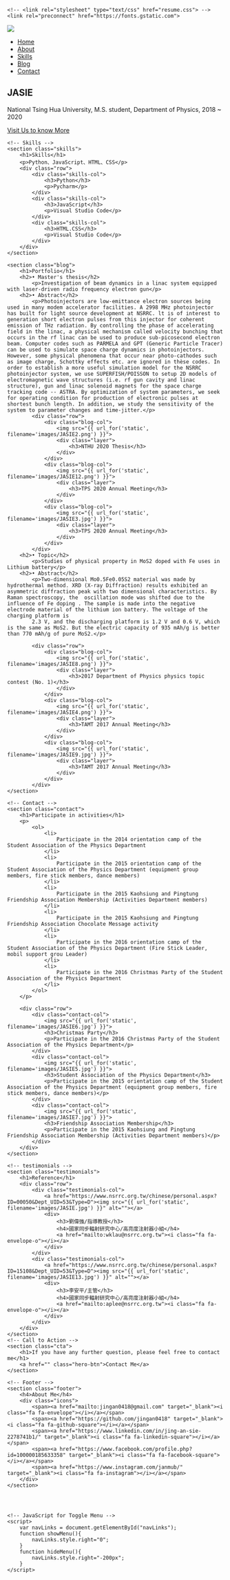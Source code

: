 <!DOCTYPE html>
<html>
<head>
    <meta charset="UTF-8" name="viewport" content="with=device-width, initial-scale=1.0">
    <title>JASIE</title>
    <link type="text/css" rel="stylesheet" href="{{ url_for('static', filename='resume.css') }}"/>

    <!-- <link rel="stylesheet" type="text/css" href="resume.css"> -->
    <link rel="preconnect" href="https://fonts.gstatic.com">
<link href="https://fonts.googleapis.com/css2?family=Hind+Guntur:wght@700&display=swap" rel="stylesheet">
    <link rel="stylesheet" href="https://stackpath.bootstrapcdn.com/font-awesome/4.7.0/css/font-awesome.min.css">

</head>
<body>
    <section class="header">
        <nav>
            <a href="#"><img src="{{ url_for('static', filename='images/JASIE.png') }}"></a>
            <div class="nav-links" id="navLinks">
                <i class="fa fa-times" onclick="hideMenu()"></i>
                <ul>
                    <li><a href="">Home</a></li>
                    <li><a href="">About</a></li>
                    <li><a href="">Skills</a></li>
                    <li><a href="">Blog</a></li>
                    <li><a href="">Contact</a></li>
                </ul>
            </div>
            <i class="fa fa-bars" onclick="showMenu()"></i>
        </nav>
    <div class="text-box">
        <h1>JASIE</h1>
        <p>National Tsing Hua University, M.S. student, Department of Physics, 2018 ~ 2020</p>
        <a href="" class="hero-btn">Visit Us to know More</a>
    </div>
    </section>

    <!-- Skills -->
    <section class="skills">
        <h1>Skills</h1>
        <p>Python、JavaScript、HTML、CSS</p>
        <div class="row">
            <div class="skills-col">
                <h3>Python</h3>
                <p>Pycharm</p>
            </div>
            <div class="skills-col">
                <h3>JavaScript</h3>
                <p>Visual Studio Code</p>
            </div>
            <div class="skills-col">
                <h3>HTML.CSS</h3>
                <p>Visual Studio Code</p>
            </div>
        </div>
    </section>

    <section class="blog">
        <h1>Portfolio</h1>
        <h2>• Master's thesis</h2>
            <p>Investigation of beam dynamics in a linac system equipped with laser-driven radio frequency electron gun</p>
        <h2>• Abstract</h2>
            <p>Photoinjectors are low-emittance electron sources being used in many modem accelerator facilities. A 2998 MHz photoinjector has built for light source development at NSRRC. lt is of interest to generation short electron pulses from this injector for coherent emission of THz radiation. By controlling the phase of accelerating field in the linac, a physical mechanism called velocity bunching that occurs in the rf linac can be used to produce sub-picosecond electron beam. Computer codes such as PARMELA and GPT (Generic Particle Tracer) can be used to simulate space charge dynamics in photoinjectors. However, some physical phenomena that occur near photo-cathodes such as image charge, Schottky effects etc. are ignored in thèse codes. In order to establish a more useful simulation model for the NSRRC photoinjector system, we use SUPERFISH/POISSON to setup 2D models of electromagnetic wave structures (i.e. rf gun cavity and linac structure), gun and linac solenoid magnets for the space charge tracking code -- ASTRA. By optimization of system parameters, we seek for operating condition for production of electronic pulses at shortest bunch length. In addition, we study the sensitivity of the system to parameter changes and time-jitter.</p>
            <div class="row">
                <div class="blog-col">
                    <img src="{{ url_for('static', filename='images/JASIE2.png') }}">
                    <div class="layer">
                        <h3>NTHU 2020 Thesis</h3>
                    </div>
                </div>
                <div class="blog-col">
                    <img src="{{ url_for('static', filename='images/JASIE12.png') }}">
                    <div class="layer">
                        <h3>TPS 2020 Annual Meeting</h3>
                    </div>
                </div>
                <div class="blog-col">
                    <img src="{{ url_for('static', filename='images/JASIE3.jpg') }}">
                    <div class="layer">
                        <h3>TPS 2020 Annual Meeting</h3>
                    </div>
                </div>
            </div>
        <h2>• Topic</h2>
            <p>Studies of physical property in MoS2 doped with Fe uses in Lithium battery</p>
        <h2>• Abstract</h2>
            <p>Two-dimensional Mo0.5Fe0.05S2 material was made by hydrothermal method. XRD (X-ray Diffraction) results exhibited an asymmetric diffraction peak with two­ dimensional characteristics. By Raman spectroscopy, the  oscillation mode was shifted due to the influence of Fe doping . The sample is made into the negative electrode material of the lithium ion battery. The voltage of the charging platform is
            2.3	V, and the discharging platform is 1.2 V and 0.6 V, which is the same as MoS2. But the electric capacity of 935 mAh/g is better than 770 mAh/g of pure MoS2.</p>
        
            <div class="row">
                <div class="blog-col">
                    <img src="{{ url_for('static', filename='images/JASIE8.png') }}">
                    <div class="layer">
                        <h3>2017 Department of Physics physics topic contest (No. 1)</h3>
                    </div>
                </div>
                <div class="blog-col">
                    <img src="{{ url_for('static', filename='images/JASIE4.png') }}">
                    <div class="layer">
                        <h3>TAMT 2017 Annual Meeting</h3>
                    </div>
                </div>
                <div class="blog-col">
                    <img src="{{ url_for('static', filename='images/JASIE9.jpg') }}">
                    <div class="layer">
                        <h3>TAMT 2017 Annual Meeting</h3>
                    </div>
                </div>
            </div>
    </section>

    <!-- Contact -->
    <section class="contact">
        <h1>Participate in activities</h1>
        <p>
            <ol>
                <li>
                    Participate in the 2014 orientation camp of the Student Association of the Physics Department
                </li>
                <li>
                    Participate in the 2015 orientation camp of the Student Association of the Physics Department (equipment group members, fire stick members, dance members)
                </li>
                <li>
                    Participate in the 2015 Kaohsiung and Pingtung Friendship Association Membership (Activities Department members)
                </li>
                <li>
                    Participate in the 2015 Kaohsiung and Pingtung Friendship Association Chocolate Message activity
                </li>
                <li>
                    Participate in the 2016 orientation camp of the Student Association of the Physics Department (Fire Stick Leader, mobil support grou Leader)
                </li>
                <li>
                    Participate in the 2016 Christmas Party of the Student Association of the Physics Department 
                </li>
            </ol>
        </p>

        <div class="row">
            <div class="contact-col">
                <img src="{{ url_for('static', filename='images/JASIE6.jpg') }}">
                <h3>Christmas Party</h3>
                <p>Participate in the 2016 Christmas Party of the Student Association of the Physics Department</p>
            </div>
            <div class="contact-col">
                <img src="{{ url_for('static', filename='images/JASIE5.jpg') }}">
                <h3>Student Association of the Physics Department</h3>
                <p>Participate in the 2015 orientation camp of the Student Association of the Physics Department (equipment group members, fire stick members, dance members)</p>
            </div>
            <div class="contact-col">
                <img src="{{ url_for('static', filename='images/JASIE7.jpg') }}">
                <h3>Friendship Association Membership</h3>
                <p>Participate in the 2015 Kaohsiung and Pingtung Friendship Association Membership (Activities Department members)</p>
            </div>
        </div>
    </section>

    <!-- testimonials -->
    <section class="testimonials">
        <h1>Reference</h1>
        <div class="row">
            <div class="testimonials-col">
                <a href="https://www.nsrrc.org.tw/chinese/personal.aspx?ID=00050&Dept_UID=53&Type=D"><img src="{{ url_for('static', filename='images/JASIE.jpg') }}" alt=""></a>
                <div>
                    <h3>劉偉強/指導教授</h3>
                    <h4>國家同步輻射研究中心/高亮度注射器小組</h4>
                    <a href="mailto:wklau@nsrrc.org.tw"><i class="fa fa-envelope-o"></i></a>
                </div>
            </div>
            <div class="testimonials-col">
                <a href="https://www.nsrrc.org.tw/chinese/personal.aspx?ID=15108&Dept_UID=53&Type=D"><img src="{{ url_for('static', filename='images/JASIE13.jpg') }}" alt=""></a>
                <div>
                    <h3>李安平/主管</h3>
                    <h4>國家同步輻射研究中心/高亮度注射器小組</h4>
                    <a href="mailto:aplee@nsrrc.org.tw"><i class="fa fa-envelope-o"></i></a>
                </div>
            </div>
        </div>
    </section>
    <!-- Call to Action -->
    <section class="cta">
        <h1>If you have any further question, please feel free to contact me</h1>
        <a href="" class="hero-btn">Contact Me</a>
    </section>

    <!-- Footer -->
    <section class="footer">
        <h4>About Me</h4>
        <div class="icons">
            <span><a href="mailto:jingan0418@gmail.com" target="_blank"><i class="fa fa-envelope"></i></a></span>
            <span><a href="https://github.com/jingan0418" target="_blank"><i class="fa fa-github-square"></i></a></span>
            <span><a href="https://www.linkedin.com/in/jing-an-sie-2278741b1/" target="_blank"><i class="fa fa-linkedin-square"></i></a></span>
            <span><a href="https://www.facebook.com/profile.php?id=100000185633358" target="_blank"><i class="fa fa-facebook-square"></i></a></span>
            <span><a href="https://www.instagram.com/janmub/" target="_blank"><i class="fa fa-instagram"></i></a></span> 
        </div>
    </section>




    <!-- JavaScript for Toggle Menu -->
    <script>
        var navLinks = document.getElementById("navLinks");
        function showMenu(){
            navLinks.style.right="0";
        }
        function hideMenu(){
            navLinks.style.right="-200px";
        } 
    </script>
</body>
</html>
